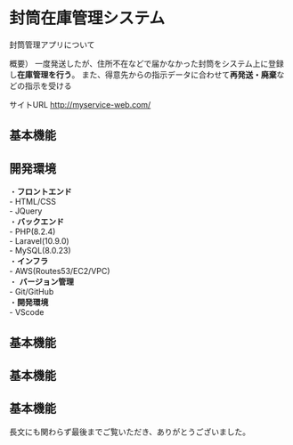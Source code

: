 # 封筒在庫管理システム
封筒管理アプリについて

概要）
一度発送したが、住所不在などで届かなかった封筒をシステム上に登録し**在庫管理を行う**。
また、得意先からの指示データに合わせて**再発送・廃棄**などの指示を受ける

サイトURL
http://myservice-web.com/

## 基本機能

## 開発環境
・**フロントエンド**<br>
    - HTML/CSS<br>
    - JQuery<br>
・**バックエンド**<br>
    - PHP(8.2.4)<br>
    - Laravel(10.9.0)<br>
    - MySQL(8.0.23)<br>
・**インフラ**<br>
    - AWS(Routes53/EC2/VPC)<br>
・ **バージョン管理**<br>
    - Git/GitHub<br>
・**開発環境**<br>
    - VScode<br>

## 基本機能

## 基本機能

## 基本機能


長文にも関わらず最後までご覧いただき、ありがとうございました。
